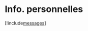 # Info. personnelles

[!include[messages](infopersonnelles.messages.autogen.md)]






































































































































